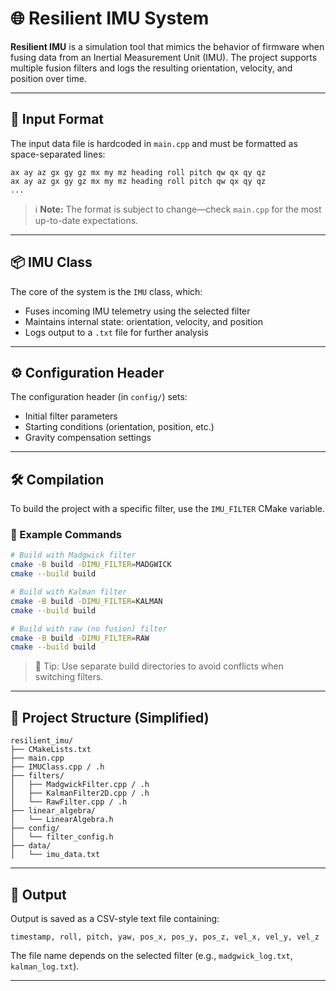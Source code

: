 # 🌐 Resilient IMU System

**Resilient IMU** is a simulation tool that mimics the behavior of firmware when fusing data from an Inertial Measurement Unit (IMU). The project supports multiple fusion filters and logs the resulting orientation, velocity, and position over time.

---

## 📄 Input Format

The input data file is hardcoded in `main.cpp` and must be formatted as space-separated lines:

```
ax ay az gx gy gz mx my mz heading roll pitch qw qx qy qz
ax ay az gx gy gz mx my mz heading roll pitch qw qx qy qz
...
```

> ℹ️ **Note:** The format is subject to change—check `main.cpp` for the most up-to-date expectations.

---

## 📦 IMU Class

The core of the system is the `IMU` class, which:

- Fuses incoming IMU telemetry using the selected filter
- Maintains internal state: orientation, velocity, and position
- Logs output to a `.txt` file for further analysis

---

## ⚙️ Configuration Header

The configuration header (in `config/`) sets:

- Initial filter parameters
- Starting conditions (orientation, position, etc.)
- Gravity compensation settings

---

## 🛠️ Compilation

To build the project with a specific filter, use the `IMU_FILTER` CMake variable.

### 🔧 Example Commands

```bash
# Build with Madgwick filter
cmake -B build -DIMU_FILTER=MADGWICK
cmake --build build

# Build with Kalman filter
cmake -B build -DIMU_FILTER=KALMAN
cmake --build build

# Build with raw (no fusion) filter
cmake -B build -DIMU_FILTER=RAW
cmake --build build
```

> 🧼 Tip: Use separate build directories to avoid conflicts when switching filters.

---

## 📁 Project Structure (Simplified)

```
resilient_imu/
├── CMakeLists.txt
├── main.cpp
├── IMUClass.cpp / .h
├── filters/
│   ├── MadgwickFilter.cpp / .h
│   ├── KalmanFilter2D.cpp / .h
│   └── RawFilter.cpp / .h
├── linear_algebra/
│   └── LinearAlgebra.h
├── config/
│   └── filter_config.h
├── data/
│   └── imu_data.txt
```

---

## 🧪 Output

Output is saved as a CSV-style text file containing:

```
timestamp, roll, pitch, yaw, pos_x, pos_y, pos_z, vel_x, vel_y, vel_z
```

The file name depends on the selected filter (e.g., `madgwick_log.txt`, `kalman_log.txt`).

---
